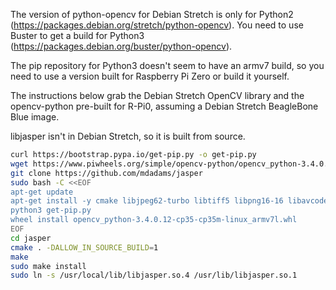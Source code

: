 The version of python-opencv for Debian Stretch is only for Python2 (https://packages.debian.org/stretch/python-opencv). You need to use Buster to get a build for Python3 (https://packages.debian.org/buster/python-opencv).

The pip repository for Python3 doesn't seem to have an armv7 build, so you need to use a version built for Raspberry Pi Zero or build it yourself.

The instructions below grab the Debian Stretch OpenCV library and the opencv-python pre-built for R-Pi0, assuming a Debian Stretch BeagleBone Blue image.

libjasper isn't in Debian Stretch, so it is built from source.

```sh
curl https://bootstrap.pypa.io/get-pip.py -o get-pip.py
wget https://www.piwheels.org/simple/opencv-python/opencv_python-3.4.0.12-cp35-cp35m-linux_armv7l.whl#sha256=ff66665ddaa44d9a3a5271f4169ae865cdc3de897771dcc898053e8041fd2296
git clone https://github.com/mdadams/jasper
sudo bash -C <<EOF
apt-get update
apt-get install -y cmake libjpeg62-turbo libtiff5 libpng16-16 libavcodec57 libavformat57 libswscale4 libv4l-0 libxvidcore4 libx264-148 libgtk2.0-bin libatlas3-base libwebp6 libopencv-dev libgstreamer1.0-0 libqtgui4 libqt4-test
python3 get-pip.py
wheel install opencv_python-3.4.0.12-cp35-cp35m-linux_armv7l.whl
EOF
cd jasper
cmake . -DALLOW_IN_SOURCE_BUILD=1
make
sudo make install
sudo ln -s /usr/local/lib/libjasper.so.4 /usr/lib/libjasper.so.1
```